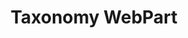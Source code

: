 ---
title: "Taxonomy WebPart"
category: webparts
permalink: /sprest-bs/modules/webparts_taxonomy_wp.html#WPTaxonomy
---